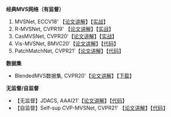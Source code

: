 **经典MVS网络（有监督）**

1. MVSNet, ECCV18' 【[论文讲解](https://mp.weixin.qq.com/s/AQfpCHyXeRRSFPcRu_mUjA)】【[实战](https://mp.weixin.qq.com/s/ee7-jr8QN8D2MSTyDNeWWw)】
2. R-MVSNet, CVPR19' 【[论文讲解](https://mp.weixin.qq.com/s/U_SWajwwmncFoQZff6mOwg)】【[实战](https://mp.weixin.qq.com/s/bHt1gspTeG1221g5e6sx2Q)】
3. CasMVSNet, CVPR20'【[论文讲解](https://mp.weixin.qq.com/s/C8Gpg4eCqFnFWK6Wnu7lCw)】【[实战](https://mp.weixin.qq.com/s/C8Gpg4eCqFnFWK6Wnu7lCw)】
4. Vis-MVSNet, BMVC20'【[论文讲解](https://mp.weixin.qq.com/s/cvXxbEPbhJT_6x7vcxfERQ)】【[代码](https://github.com/jzhangbs/Vis-MVSNet)】
5. PatchMatchNet, CVPR21'【[论文讲解](https://mp.weixin.qq.com/s/vR6Qz68we082kpZy5-XzEw)】【[代码](https://github.com/FangjinhuaWang/PatchmatchNet)】



**数据集**

+ BlendedMVS数据集, CVPR20'【[论文讲解](https://mp.weixin.qq.com/s/PZ-G8W-cg5oSVLd_cfX92A)】【[下载](https://github.com/YoYo000/BlendedMVS)】



**无监督/自监督**

+ 【无监督】JDACS, AAAI21'【[论文讲解](https://mp.weixin.qq.com/s/LeNlz2j0P0l63ZtKJZ3M0A)】【[代码](https://github.com/ToughStoneX/Self-Supervised-MVS)】
+ 【自监督】Self-sup CVP-MVSNet, CVPR21' 【[论文讲解](https://mp.weixin.qq.com/s/B-BYtorum_JJHR0360AwUg)】【[代码](https://github.com/JiayuYANG/Self-supervised-CVP-MVSNet)】

